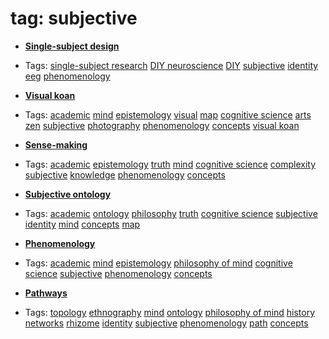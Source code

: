 
# tag: subjective

 * **[Single-subject design](../content/notebook/captures/notes/single-subject-design.md)**

  * Tags:  <a class="tag" href="#!tags/single-subject research.md">single-subject research</a>  <a class="tag" href="#!tags/DIY neuroscience.md">DIY neuroscience</a>  <a class="tag" href="#!tags/DIY.md">DIY</a>  <a class="tag" href="#!tags/subjective.md">subjective</a>  <a class="tag" href="#!tags/identity.md">identity</a>  <a class="tag" href="#!tags/eeg.md">eeg</a>  <a class="tag" href="#!tags/phenomenology.md">phenomenology</a>
 * **[Visual koan](../content/concepts/visual_koan.md)**

  * Tags:  <a class="tag" href="#!tags/academic.md">academic</a>  <a class="tag" href="#!tags/mind.md">mind</a>  <a class="tag" href="#!tags/epistemology.md">epistemology</a>  <a class="tag" href="#!tags/visual.md">visual</a>  <a class="tag" href="#!tags/map.md">map</a>  <a class="tag" href="#!tags/cognitive science.md">cognitive science</a>  <a class="tag" href="#!tags/arts.md">arts</a>  <a class="tag" href="#!tags/zen.md">zen</a>  <a class="tag" href="#!tags/subjective.md">subjective</a>  <a class="tag" href="#!tags/photography.md">photography</a>  <a class="tag" href="#!tags/phenomenology.md">phenomenology</a>  <a class="tag" href="#!tags/concepts.md">concepts</a>  <a class="tag" href="#!tags/visual koan.md">visual koan</a>
 * **[Sense-making](../content/concepts/sense-making.md)**

  * Tags:  <a class="tag" href="#!tags/academic.md">academic</a>  <a class="tag" href="#!tags/epistemology.md">epistemology</a>  <a class="tag" href="#!tags/truth.md">truth</a>  <a class="tag" href="#!tags/mind.md">mind</a>  <a class="tag" href="#!tags/cognitive science.md">cognitive science</a>  <a class="tag" href="#!tags/complexity.md">complexity</a>  <a class="tag" href="#!tags/subjective.md">subjective</a>  <a class="tag" href="#!tags/knowledge.md">knowledge</a>  <a class="tag" href="#!tags/phenomenology.md">phenomenology</a>  <a class="tag" href="#!tags/concepts.md">concepts</a>
 * **[Subjective ontology](../content/concepts/subjective_ontology.md)**

  * Tags:  <a class="tag" href="#!tags/academic.md">academic</a>  <a class="tag" href="#!tags/ontology.md">ontology</a>  <a class="tag" href="#!tags/philosophy.md">philosophy</a>  <a class="tag" href="#!tags/truth.md">truth</a>  <a class="tag" href="#!tags/cognitive science.md">cognitive science</a>  <a class="tag" href="#!tags/subjective.md">subjective</a>  <a class="tag" href="#!tags/identity.md">identity</a>  <a class="tag" href="#!tags/mind.md">mind</a>  <a class="tag" href="#!tags/concepts.md">concepts</a>  <a class="tag" href="#!tags/map.md">map</a>
 * **[Phenomenology](../content/concepts/phenomenology.md)**

  * Tags:  <a class="tag" href="#!tags/academic.md">academic</a>  <a class="tag" href="#!tags/mind.md">mind</a>  <a class="tag" href="#!tags/epistemology.md">epistemology</a>  <a class="tag" href="#!tags/philosophy of mind.md">philosophy of mind</a>  <a class="tag" href="#!tags/cognitive science.md">cognitive science</a>  <a class="tag" href="#!tags/subjective.md">subjective</a>  <a class="tag" href="#!tags/phenomenology.md">phenomenology</a>  <a class="tag" href="#!tags/concepts.md">concepts</a>
 * **[Pathways](../content/concepts/pathways.md)**

  * Tags:  <a class="tag" href="#!tags/topology.md">topology</a>  <a class="tag" href="#!tags/ethnography.md">ethnography</a>  <a class="tag" href="#!tags/mind.md">mind</a>  <a class="tag" href="#!tags/ontology.md">ontology</a>  <a class="tag" href="#!tags/philosophy of mind.md">philosophy of mind</a>  <a class="tag" href="#!tags/history.md">history</a>  <a class="tag" href="#!tags/networks.md">networks</a>  <a class="tag" href="#!tags/rhizome.md">rhizome</a>  <a class="tag" href="#!tags/identity.md">identity</a>  <a class="tag" href="#!tags/subjective.md">subjective</a>  <a class="tag" href="#!tags/phenomenology.md">phenomenology</a>  <a class="tag" href="#!tags/path.md">path</a>  <a class="tag" href="#!tags/concepts.md">concepts</a>
